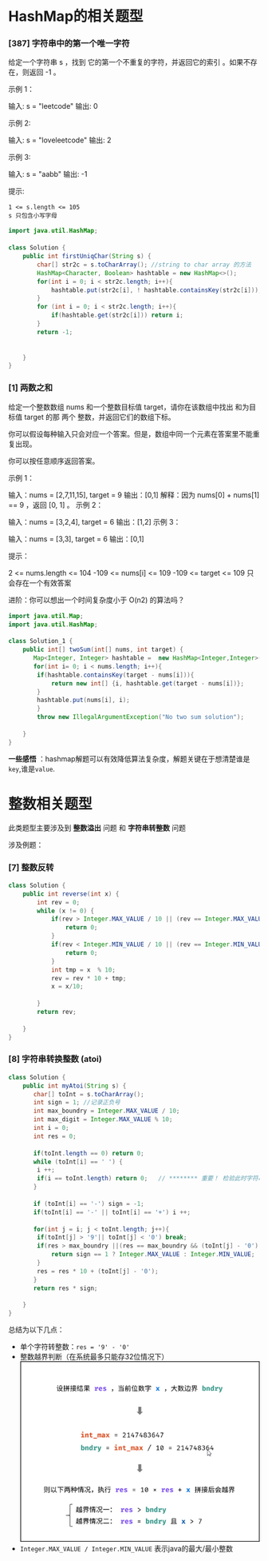 # HashMap的相关题型

###  [387] 字符串中的第一个唯一字符

给定一个字符串 s ，找到 它的第一个不重复的字符，并返回它的索引 。如果不存在，则返回 -1 。

 

示例 1：

输入: s = "leetcode"
输出: 0

示例 2:

输入: s = "loveleetcode"
输出: 2

示例 3:

输入: s = "aabb"
输出: -1

 

提示:

    1 <= s.length <= 105
    s 只包含小写字母


```java
import java.util.HashMap;

class Solution {
    public int firstUniqChar(String s) {
        char[] str2c = s.toCharArray(); //string to char array 的方法
        HashMap<Character, Boolean> hashtable = new HashMap<>();
        for(int i = 0; i < str2c.length; i++){
            hashtable.put(str2c[i], ! hashtable.containsKey(str2c[i]));
        }
        for (int i = 0; i < str2c.length; i++){
            if(hashtable.get(str2c[i])) return i;
        }
        return -1;


    }
}
```



### [1] 两数之和

给定一个整数数组 nums 和一个整数目标值 target，请你在该数组中找出 和为目标值 target  的那 两个 整数，并返回它们的数组下标。

你可以假设每种输入只会对应一个答案。但是，数组中同一个元素在答案里不能重复出现。

你可以按任意顺序返回答案。

 

示例 1：

输入：nums = [2,7,11,15], target = 9
输出：[0,1]
解释：因为 nums[0] + nums[1] == 9 ，返回 [0, 1] 。
示例 2：

输入：nums = [3,2,4], target = 6
输出：[1,2]
示例 3：

输入：nums = [3,3], target = 6
输出：[0,1]
 

提示：

2 <= nums.length <= 104
-109 <= nums[i] <= 109
-109 <= target <= 109
只会存在一个有效答案
 

进阶：你可以想出一个时间复杂度小于 O(n2) 的算法吗？
```java
import java.util.Map;
import java.util.HashMap;

class Solution_1 {
    public int[] twoSum(int[] nums, int target) {
       Map<Integer, Integer> hashtable =  new HashMap<Integer,Integer>();
       for(int i= 0; i < nums.length; i++){
        if(hashtable.containsKey(target - nums[i])){
            return new int[] {i, hashtable.get(target - nums[i])};
        }
        hashtable.put(nums[i], i);
        }
        throw new IllegalArgumentException("No two sum solution");
 
    }
}
```

 **一些感悟** ：hashmap解题可以有效降低算法复杂度，解题关键在于想清楚谁是`key`,谁是`value`.

# 整数相关题型

此类题型主要涉及到 **整数溢出** 问题 和 **字符串转整数** 问题

涉及例题： 

### [7] 整数反转

```java
class Solution {
    public int reverse(int x) {
        int rev = 0;
        while (x != 0) {
            if(rev > Integer.MAX_VALUE / 10 || (rev == Integer.MAX_VALUE / 10 && x % 10 > Integer.MAX_VALUE % 10)){
                return 0;
            }
            if(rev < Integer.MIN_VALUE / 10 || (rev == Integer.MIN_VALUE / 10 && x % 10 < Integer.MIN_VALUE % 10)){
                return 0;
            }
            int tmp = x  % 10;
            rev = rev * 10 + tmp;
            x = x/10;

        }
        return rev;

    }
}
```

### [8] 字符串转换整数 (atoi)

```java
class Solution {
    public int myAtoi(String s) {
       char[] toInt = s.toCharArray();
       int sign = 1; //记录正负号
       int max_boundry = Integer.MAX_VALUE / 10;
       int max_digit = Integer.MAX_VALUE % 10;
       int i = 0;
       int res = 0;
        
       if(toInt.length == 0) return 0;
       while (toInt[i] == ' ') {
        i ++;
        if(i == toInt.length) return 0;   // ******** 重要！ 检验此时字符串是否已经结束！ 因为涉及到后续toInt[i]的合法性问题
       }

       if (toInt[i] == '-') sign = -1;
       if(toInt[i] == '-' || toInt[i] == '+') i ++;

       for(int j = i; j < toInt.length; j++){
        if(toInt[j] > '9'|| toInt[j] < '0') break;
        if(res > max_boundry ||(res == max_boundry && (toInt[j] - '0') > max_digit)){
            return sign == 1 ? Integer.MAX_VALUE : Integer.MIN_VALUE;
        }
        res = res * 10 + (toInt[j] - '0');       
       }
       return res * sign; 

    }
}
```

总结为以下几点：

- 单个字符转整数：`res = '9' - '0'`
- 整数越界判断（在系统最多只能存32位情况下）<img src = "images\Snipaste_2023-12-31_13-39-10.png"/>
- `Integer.MAX_VALUE / Integer.MIN_VALUE` 表示java的最大/最小整数